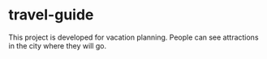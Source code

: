 # travel-guide
This project is developed for vacation planning. People can see attractions in the city where they will go.
